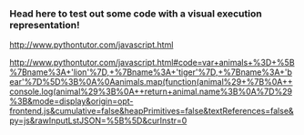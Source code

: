 ### Head here to test out some code with a visual execution representation!

http://www.pythontutor.com/javascript.html

http://www.pythontutor.com/javascript.html#code=var+animals+%3D+%5B%7Bname%3A+'lion'%7D,+%7Bname%3A+'tiger'%7D,+%7Bname%3A+'bear'%7D%5D%3B%0A%0Aanimals.map(function(animal%29+%7B%0A++console.log(animal%29%3B%0A++return+animal.name%3B%0A%7D%29%3B&mode=display&origin=opt-frontend.js&cumulative=false&heapPrimitives=false&textReferences=false&py=js&rawInputLstJSON=%5B%5D&curInstr=0
